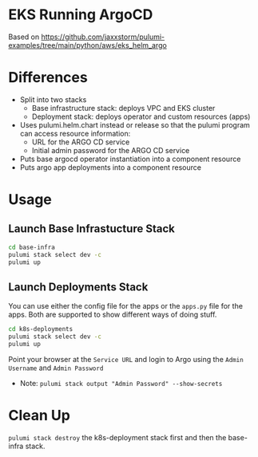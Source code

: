 # EKS Running ArgoCD
Based on https://github.com/jaxxstorm/pulumi-examples/tree/main/python/aws/eks_helm_argo

# Differences
- Split into two stacks
  - Base infrastructure stack: deploys VPC and EKS cluster
  - Deployment stack: deploys operator and custom resources (apps)
- Uses pulumi.helm.chart instead or release so that the pulumi program can access resource information:
  - URL for the ARGO CD service
  - Initial admin password for the ARGO CD service
- Puts base argocd operator instantiation into a component resource 
- Puts argo app deployments into a component resource 

# Usage 
## Launch Base Infrastucture Stack
```bash
cd base-infra
pulumi stack select dev -c
pulumi up
```
## Launch Deployments Stack
You can use either the config file for the apps or the `apps.py` file for the apps. Both are supported to show different ways of doing stuff.
```bash
cd k8s-deployments
pulumi stack select dev -c
pulumi up
```
Point your browser at the `Service URL` and login to Argo using the `Admin Username` and `Admin Password`
- Note: `pulumi stack output "Admin Password" --show-secrets`

# Clean Up
`pulumi stack destroy` the k8s-deployment stack first and then the base-infra stack.
